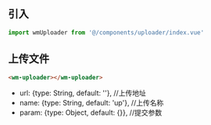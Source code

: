 ## 引入
```javascript
import wmUploader from '@/components/uploader/index.vue'
```

## 上传文件
```html
<wm-uploader></wm-uploader>
```
- url: {type: String, default: ''},     //上传地址
- name: {type: String, default: 'up'},  //上传名称
- param: {type: Object, default: {}},   //提交参数